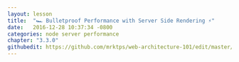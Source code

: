 ```yaml
---
layout: lesson
title:  "🏎 Bulletproof Performance with Server Side Rendering ⚡️"
date:   2016-12-28 10:37:34 -0800
categories: node server performance 
chapter: "3.3.0"
githubedit: https://github.com/mrktps/web-architecture-101/edit/master/_unit_3/bulletproof-performance-with-server-side-rendering.markdown
---
```




